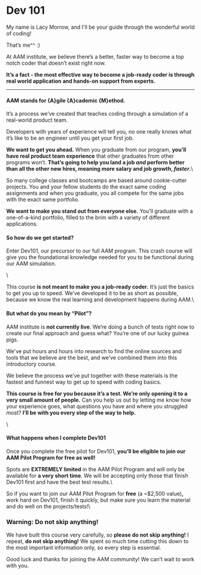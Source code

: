# Dev 101

My name is Lacy Morrow, and I'll be your guide through the wonderful world of coding!

That’s me^^ :)

At AAM institute, we believe there’s a better, faster way to become a top notch coder that doesn’t exist right now.



**It’s a fact - the most effective way to become a job-ready coder is through real world application and hands-on support from experts.**

****

#### **AAM stands for {A}gile {A}cademic {M}ethod.**

It’s a process we’ve created that teaches coding through a simulation of a real-world product team.



Developers with years of experience will tell you, no one really knows what it’s like to be an engineer until you get your first job.



**We want to get you ahead.** When you graduate from our program, **you’ll have real product team experience** that other graduates from other programs won’t. **That’s going to help you land a job **_**and**_** perform better than all the other new hires, meaning more salary and job growth, **_**faster**_**.**\


So many college classes and bootcamps are based around cookie-cutter projects. You and your fellow students do the exact same coding assignments and when you graduate, you all compete for the same jobs with the exact same portfolio.



**We want to make you stand out from everyone else.** You’ll graduate with a one-of-a-kind portfolio, filled to the brim with a variety of different applications.



#### So how do we get started?

Enter Dev101, our precursor to our full AAM program. This crash course will give you the foundational knowledge needed for you to be functional during our AAM simulation.

\


This course **is not meant to make you a job-ready coder.** It’s just the basics to get you up to speed. We’ve developed it to be as short as possible, because we know the real learning and development happens during AAM.\




#### But what do you mean by “Pilot”?

AAM institute is **not currently live**. We’re doing a bunch of tests right now to create our final approach and guess what? You’re one of our lucky guinea pigs.



We've put hours and hours into research to find the online sources and tools that we believe are the best, and we’ve combined them into this introductory course.



We believe the process we’ve put together with these materials is the fastest and funnest way to get up to speed with coding basics.



**This course is free for you because it’s a test. We’re only opening it to a very small amount of people.** Can you help us out by letting me know how your experience goes, what questions you have and where you struggled most? **I’ll be with you every step of the way to help.**

\


#### What happens when I complete Dev101

Once you complete the free pilot for Dev101, **you’ll be eligible to join our AAM Pilot Program for free as well!**



Spots are **EXTREMELY limited** in the AAM Pilot Program and will only be available for **a very short time**. We will be accepting only those that finish Dev101 first and have the best test results.\


So if you want to join our AAM Pilot Program for **free** (a \~$2,500 value)**,** work hard on Dev101, finish it quickly, but make sure you learn the material and do well on the projects/tests!\


### Warning: Do not skip anything!

We have built this course very carefully, so **please do not skip anything!** I repeat, **do not skip anything!** We spent so much time cutting this down to the most important information only, so every step is essential.



Good luck and thanks for joining the AAM community! We can’t wait to work with you.
